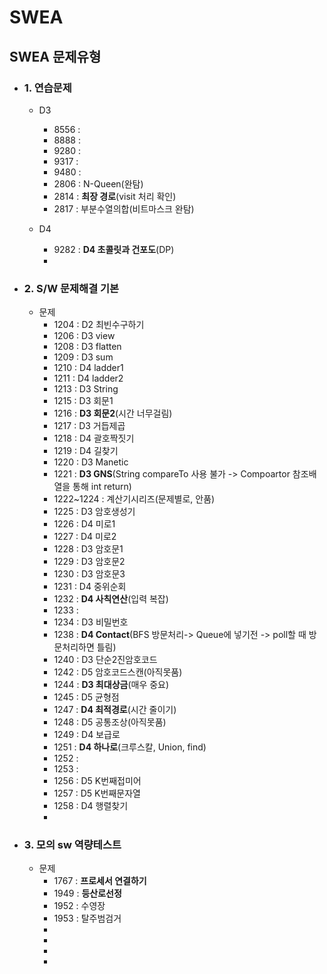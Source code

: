 ﻿# SWEA

## SWEA 문제유형

- ### 1. 연습문제

	- D3
		- 8556 : 
		- 8888 : 
		- 9280 : 
		- 9317 : 
		- 9480 : 
		- 2806 : N-Queen(완탐)
		- 2814 : **최장 경로**(visit 처리 확인)
		- 2817 : 부분수열의합(비트마스크 완탐)
	
	- D4
		- 9282 : **D4 초콜릿과 건포도**(DP)
		-

- ### 2. S/W 문제해결 기본

	- 문제
		- 1204 : D2 최빈수구하기
		- 1206 : D3 view
		- 1208 : D3 flatten
		- 1209 : D3 sum
		- 1210 : D4 ladder1
		- 1211 : D4 ladder2
		- 1213 : D3 String
		- 1215 : D3 회문1
		- 1216 : **D3 회문2**(시간 너무걸림)
		- 1217 : D3 거듭제곱
		- 1218 : D4 괄호짝짓기
		- 1219 : D4 길찾기
		- 1220 : D3 Manetic
		- 1221 : **D3 GNS**(String compareTo 사용 불가 -> Compoartor 참조배열을 통해 int return)
		- 1222~1224 : 계산기시리즈(문제별로, 안품)
		- 1225 : D3 암호생성기
		- 1226 : D4 미로1
		- 1227 : D4 미로2
		- 1228 : D3 암호문1
		- 1229 : D3 암호문2 
		- 1230 : D3 암호문3
		- 1231 : D4 중위순회
		- 1232 : **D4 사칙연산**(입력 복잡)
		- 1233 : 
		- 1234 : D3 비밀번호
		- 1238 : **D4 Contact**(BFS 방문처리-> Queue에 넣기전 -> poll할 때 방문처리하면 틀림)
		- 1240 : D3 단순2진암호코드
		- 1242 : D5 암호코드스캔(아직못품)
		- 1244 : **D3 최대상금**(매우 중요)
		- 1245 : D5 균형점
		- 1247 : **D4 최적경로**(시간 줄이기)
		- 1248 : D5 공통조상(아직못품)
		- 1249 : D4 보급로
		- 1251 : **D4 하나로**(크루스칼, Union, find)
		- 1252 : 
		- 1253 : 
		- 1256 : D5 K번째접미어
		- 1257 : D5 K번째문자열
		- 1258 : D4 행렬찾기
		- 


- ### 3. 모의 sw 역량테스트

	- 문제
		- 1767 : **프로세서 연결하기**		
		- 1949 : **등산로선정**
		- 1952 : 수영장
		- 1953 : 탈주범검거
		-
		-
		-
		-














